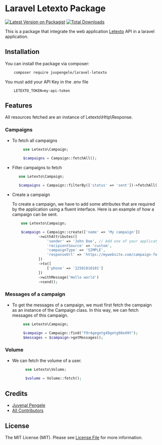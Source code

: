 # Laravel Letexto Package

[![Latest Version on Packagist](https://img.shields.io/packagist/v/juvpengele/laravel-letexto.svg?style=flat-square)](https://packagist.org/packages/juvpengele/laravel-letexto)
[![Total Downloads](https://img.shields.io/packagist/dt/juvpengele/laravel-letexto.svg?style=flat-square)](https://packagist.org/packages/juvpengele/laravel-letexto)

This is a package that integrate the web application [Letexto](http://letexto.com) API in a laravel application.


## Installation

You can install the package via composer:

```bash
    composer require juvpengele/laravel-letexto
```

You must add your API Key in the .env file
```dotenv
    LETEXTO_TOKEN=my-api-token
```

## Features

All resources fetched are an instance of Letexto\Http\Response.

### Campaigns

- To fetch all campaigns
    
    ``` php
         use Letexto\Campaign;
         
         $campaigns = Campaign::fetchAll();
    ```

- Filter campaigns to fetch
    
    ```php
       use Letexto\Campaign;
  
       $campaigns = Campaign::filterBy(['status' => 'sent'])->fetchAll();
    ```

- Create a campaign
    
    To create a campaign, we have to add some attributes that are required by the application using a fluent interface.
    Here is an example of how a campaign can be sent.
        
    ```php
        use Letexto\Campaign;
  
        $campaign = Campaign::create(['name' => 'My campaign'])
                ->withAttributes([
                    'sender' => 'John Doe', // Add one of your application senders
                    'recipientSource' => 'custom',
                    'campaignType' => 'SIMPLE',
                    'responseUrl' => 'https://mywebsite.com/campaign-feedback', // Add your response url callback    
                ])
                ->to([
                    ['phone' => '22501010101']
                ])
                ->withMessage('Hello world')
                ->send();
    ```

### Messages of a campaign
     
- To get the messages of a campaign, we must first fetch the campaign as an instance of the Campaign class.
 In this way, we can fetch messages of this campaign.

     ```php
          use Letexto\Campaign;
    
          $campaign = Campaign::find("f9r4gegetg49getg98e49t");
          $messages = $campaign->getMessages();
     ```


### Volume

- We can fetch the volume of a user.
    ```php
          use Letexto\Volume;
          
          $volume = Volume::fetch();
    ```

## Credits

- [Juvenal Pengele](https://github.com/juvpengele)
- [All Contributors](../../contributors)

## License

The MIT License (MIT). Please see [License File](LICENSE.md) for more information.
